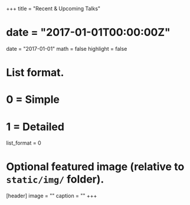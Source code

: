 +++
title = "Recent & Upcoming Talks"
# date = "2017-01-01T00:00:00Z"
date = "2017-01-01"
math = false
highlight = false

# List format.
#   0 = Simple
#   1 = Detailed
list_format = 0

# Optional featured image (relative to `static/img/` folder).
[header]
image = ""
caption = ""
+++
